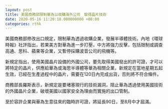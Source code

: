 ```yaml
---
layout: post
title: 美國商務部限制華為以收購海外公司　取得晶片技術
date: 2020-05-16 11:20:18.000000000 +08:00
categories: rthk
---
```


美國商務部修改出口規定，限制華為透過收購企業，發展半導體技術。內地《環球時報》社評指出，若果美方對華為進一步打壓，中方將強力反擊，包括限制或調查高通、思科、蘋果等企業，又暫停採購波音公司的飛機等。

新規定指出，使用美國晶片設備的外國公司，要先取得美國發出的許可證，才可以將特定的晶片，供應給華為或海思半導體等華為相關企業，新規定在當地星期五起生效，已經在生產過程中的晶片，需要在120日內完成出貨，否則將不符合條件。

商務部長羅斯表示，新規定是要堵塞現行的技術漏洞，阻止華為透過使用美國技術的外國晶片企業，破壞美國以國家安全為理由而實施的出口管制。

至於容許企業與華為生意往來的臨時許可證，將延長90日，至8月中才屆滿。
